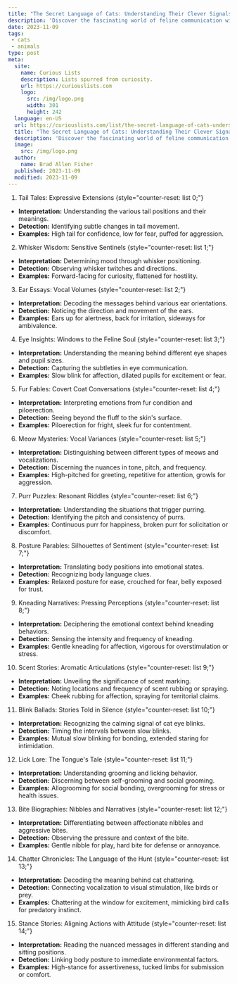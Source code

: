 ```yaml
---
title: "The Secret Language of Cats: Understanding Their Clever Signals"
description: 'Discover the fascinating world of feline communication with "The Secret Language of Cats," decoding their clever signals that satisfy even the most curious minds.'
date: 2023-11-09
tags:
 - cats
 - animals
type: post
meta:
  site:
    name: Curious Lists
    description: Lists spurred from curiosity.
    url: https://curiouslists.com
    logo:
      src: /img/logo.png
      width: 301
      height: 242
  language: en-US
  url: https://curiouslists.com/list/the-secret-language-of-cats-understanding-their-clever-signals
  title: "The Secret Language of Cats: Understanding Their Clever Signals"
  description: 'Discover the fascinating world of feline communication with "The Secret Language of Cats," decoding their clever signals that satisfy even the most curious minds.'
  image:
    src: /img/logo.png
  author:
    name: Brad Allen Fisher
  published: 2023-11-09
  modified: 2023-11-09
---
```



1. Tail Tales: Expressive Extensions {style="counter-reset: list 0;"}
  - **Interpretation:** Understanding the various tail positions and their meanings.
  - **Detection:** Identifying subtle changes in tail movement.
  - **Examples:** High tail for confidence, low for fear, puffed for aggression.

2. Whisker Wisdom: Sensitive Sentinels {style="counter-reset: list 1;"}
  - **Interpretation:** Determining mood through whisker positioning.
  - **Detection:** Observing whisker twitches and directions.
  - **Examples:** Forward-facing for curiosity, flattened for hostility.

3. Ear Essays: Vocal Volumes {style="counter-reset: list 2;"}
  - **Interpretation:** Decoding the messages behind various ear orientations.
  - **Detection:** Noticing the direction and movement of the ears.
  - **Examples:** Ears up for alertness, back for irritation, sideways for ambivalence.

4. Eye Insights: Windows to the Feline Soul {style="counter-reset: list 3;"}
  - **Interpretation:** Understanding the meaning behind different eye shapes and pupil sizes.
  - **Detection:** Capturing the subtleties in eye communication.
  - **Examples:** Slow blink for affection, dilated pupils for excitement or fear.

5. Fur Fables: Covert Coat Conversations {style="counter-reset: list 4;"}
  - **Interpretation:** Interpreting emotions from fur condition and piloerection.
  - **Detection:** Seeing beyond the fluff to the skin's surface.
  - **Examples:** Piloerection for fright, sleek fur for contentment.

6. Meow Mysteries: Vocal Variances {style="counter-reset: list 5;"}
  - **Interpretation:** Distinguishing between different types of meows and vocalizations.
  - **Detection:** Discerning the nuances in tone, pitch, and frequency.
  - **Examples:** High-pitched for greeting, repetitive for attention, growls for aggression.

7. Purr Puzzles: Resonant Riddles {style="counter-reset: list 6;"}
  - **Interpretation:** Understanding the situations that trigger purring.
  - **Detection:** Identifying the pitch and consistency of purrs.
  - **Examples:** Continuous purr for happiness, broken purr for solicitation or discomfort.

8. Posture Parables: Silhouettes of Sentiment {style="counter-reset: list 7;"}
  - **Interpretation:** Translating body positions into emotional states.
  - **Detection:** Recognizing body language clues.
  - **Examples:** Relaxed posture for ease, crouched for fear, belly exposed for trust.

9. Kneading Narratives: Pressing Perceptions {style="counter-reset: list 8;"}
  - **Interpretation:** Deciphering the emotional context behind kneading behaviors.
  - **Detection:** Sensing the intensity and frequency of kneading.
  - **Examples:** Gentle kneading for affection, vigorous for overstimulation or stress.

10. Scent Stories: Aromatic Articulations {style="counter-reset: list 9;"}
  - **Interpretation:** Unveiling the significance of scent marking.
  - **Detection:** Noting locations and frequency of scent rubbing or spraying.
  - **Examples:** Cheek rubbing for affection, spraying for territorial claims.

11. Blink Ballads: Stories Told in Silence {style="counter-reset: list 10;"}
  - **Interpretation:** Recognizing the calming signal of cat eye blinks.
  - **Detection:** Timing the intervals between slow blinks.
  - **Examples:** Mutual slow blinking for bonding, extended staring for intimidation.

12. Lick Lore: The Tongue's Tale {style="counter-reset: list 11;"}
  - **Interpretation:** Understanding grooming and licking behavior.
  - **Detection:** Discerning between self-grooming and social grooming.
  - **Examples:** Allogrooming for social bonding, overgrooming for stress or health issues.

13. Bite Biographies: Nibbles and Narratives {style="counter-reset: list 12;"}
  - **Interpretation:** Differentiating between affectionate nibbles and aggressive bites.
  - **Detection:** Observing the pressure and context of the bite.
  - **Examples:** Gentle nibble for play, hard bite for defense or annoyance.

14. Chatter Chronicles: The Language of the Hunt {style="counter-reset: list 13;"}
  - **Interpretation:** Decoding the meaning behind cat chattering.
  - **Detection:** Connecting vocalization to visual stimulation, like birds or prey.
  - **Examples:** Chattering at the window for excitement, mimicking bird calls for predatory instinct. 

15. Stance Stories: Aligning Actions with Attitude {style="counter-reset: list 14;"}
  - **Interpretation:** Reading the nuanced messages in different standing and sitting positions.
  - **Detection:** Linking body posture to immediate environmental factors.
  - **Examples:** High-stance for assertiveness, tucked limbs for submission or comfort.